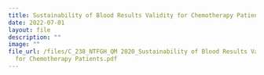 ```yaml
---
title: Sustainability of Blood Results Validity for Chemotherapy Patients
date: 2022-07-01
layout: file
description: ""
image: ""
file_url: /files/C_238_NTFGH_QM 2020_Sustainability of Blood Results Validity
  for Chemotherapy Patients.pdf
---
```

